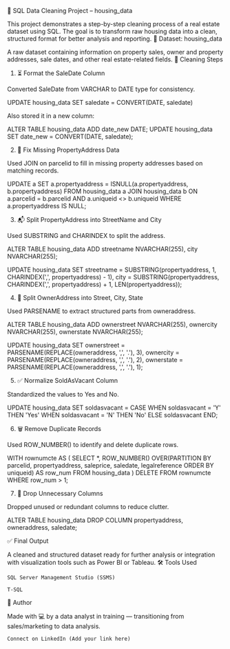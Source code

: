 🧹 SQL Data Cleaning Project – housing_data

This project demonstrates a step-by-step cleaning process of a real estate dataset using SQL. The goal is to transform raw housing data into a clean, structured format for better analysis and reporting.
📁 Dataset: housing_data

A raw dataset containing information on property sales, owner and property addresses, sale dates, and other real estate-related fields.
🔧 Cleaning Steps
1. ⏳ Format the SaleDate Column

Converted SaleDate from VARCHAR to DATE type for consistency.

UPDATE housing_data
SET saledate = CONVERT(DATE, saledate)

Also stored it in a new column:

ALTER TABLE housing_data ADD date_new DATE;
UPDATE housing_data SET date_new = CONVERT(DATE, saledate);

2. 🏡 Fix Missing PropertyAddress Data

Used JOIN on parcelid to fill in missing property addresses based on matching records.

UPDATE a
SET a.propertyaddress = ISNULL(a.propertyaddress, b.propertyaddress)
FROM housing_data a
JOIN housing_data b ON a.parcelid = b.parcelid AND a.uniqueid <> b.uniqueid
WHERE a.propertyaddress IS NULL;

3. 📬 Split PropertyAddress into StreetName and City

Used SUBSTRING and CHARINDEX to split the address.

ALTER TABLE housing_data ADD streetname NVARCHAR(255), city NVARCHAR(255);

UPDATE housing_data
SET streetname = SUBSTRING(propertyaddress, 1, CHARINDEX(',', propertyaddress) - 1),
    city = SUBSTRING(propertyaddress, CHARINDEX(',', propertyaddress) + 1, LEN(propertyaddress));

4. 👤 Split OwnerAddress into Street, City, State

Used PARSENAME to extract structured parts from owneraddress.

ALTER TABLE housing_data ADD ownerstreet NVARCHAR(255), ownercity NVARCHAR(255), ownerstate NVARCHAR(255);

UPDATE housing_data
SET ownerstreet = PARSENAME(REPLACE(owneraddress, ',', '.'), 3),
    ownercity   = PARSENAME(REPLACE(owneraddress, ',', '.'), 2),
    ownerstate  = PARSENAME(REPLACE(owneraddress, ',', '.'), 1);

5. ✅ Normalize SoldAsVacant Column

Standardized the values to Yes and No.

UPDATE housing_data
SET soldasvacant = CASE
                     WHEN soldasvacant = 'Y' THEN 'Yes'
                     WHEN soldasvacant = 'N' THEN 'No'
                     ELSE soldasvacant
                   END;

6. 🗑 Remove Duplicate Records

Used ROW_NUMBER() to identify and delete duplicate rows.

WITH rownumcte AS (
    SELECT *,
           ROW_NUMBER() OVER(PARTITION BY parcelid, propertyaddress, saleprice, saledate, legalreference ORDER BY uniqueid) AS row_num
    FROM housing_data
)
DELETE FROM rownumcte WHERE row_num > 1;

7. 🧹 Drop Unnecessary Columns

Dropped unused or redundant columns to reduce clutter.

ALTER TABLE housing_data
DROP COLUMN propertyaddress, owneraddress, saledate;

✅ Final Output

A cleaned and structured dataset ready for further analysis or integration with visualization tools such as Power BI or Tableau.
🛠 Tools Used

    SQL Server Management Studio (SSMS)

    T-SQL

📌 Author

Made with 💻 by a data analyst in training — transitioning from sales/marketing to data analysis.

    Connect on LinkedIn (Add your link here)
